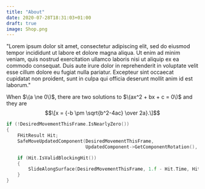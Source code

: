 ```yaml
---
title: "About"
date: 2020-07-28T18:31:03+01:00
draft: true
image: Shop.png
---
```

"Lorem ipsum dolor sit amet, consectetur adipiscing elit, sed do eiusmod tempor incididunt ut labore et dolore magna aliqua. Ut enim ad minim veniam, quis nostrud exercitation ullamco laboris nisi ut aliquip ex ea commodo consequat. Duis aute irure dolor in reprehenderit in voluptate velit esse cillum dolore eu fugiat nulla pariatur. Excepteur sint occaecat cupidatat non proident, sunt in culpa qui officia deserunt mollit anim id est laborum."

When $\(a \ne 0\)$, there are two solutions to $\(ax^2 + bx + c = 0\)$ and they are $$\[x = {-b \pm \sqrt{b^2-4ac} \over 2a}.\]$$


```c++ {linenos=true}
if (!DesiredMovementThisFrame.IsNearlyZero())
{
    FHitResult Hit;
    SafeMoveUpdatedComponent(DesiredMovementThisFrame, 
                             UpdatedComponent->GetComponentRotation(), true, Hit);

    if (Hit.IsValidBlockingHit())
    {
        SlideAlongSurface(DesiredMovementThisFrame, 1.f - Hit.Time, Hit.Normal, Hit);
    }
}
```
